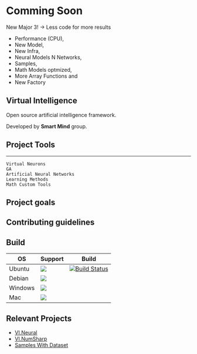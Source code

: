 # Comming Soon
New Major 3! -> Less code for more results
- Performance (CPU),
- New Model,
- New Infra,
- Neural Models N Networks,
- Samples,
- Math Models optmized,
- More Array Functions and 
- New Factory

## Virtual Intelligence

Open source artificial intelligence framework.

Developed by **Smart Mind** group.

## Project Tools
---
    Virtual Neurons
    GA
    Artificial Neural Networks
    Learning Methods
    Math Custom Tools

## Project goals

## Contributing guidelines

## Build

OS | Support | Build
---|---|---
Ubuntu | ![](https://raw.githubusercontent.com/snownz/Virtual-Intelligence/Git/Info/images/ok.png) |[![Build Status](https://travis-ci.org/snownz/Virtual-Intelligence.svg?branch=master)](https://travis-ci.org/snownz/Virtual-Intelligence)
Debian | ![](https://raw.githubusercontent.com/snownz/Virtual-Intelligence/Git/Info/images/ok.png) |
Windows | ![](https://raw.githubusercontent.com/snownz/Virtual-Intelligence/Git/Info/images/ok.png) |
Mac | ![](https://raw.githubusercontent.com/snownz/Virtual-Intelligence/Git/Info/images/not.png) |


## Relevant Projects

- [VI.Neural](https://github.com/snownz/Virtual-Intelligence/tree/master/VI/VI.Neural)
- [VI.NumSharp](https://github.com/snownz/Virtual-Intelligence/tree/master/VI/VI.NumSharp)
- [Samples With Dataset](https://github.com/snownz/Virtual-Intelligence.Samples)
